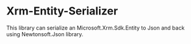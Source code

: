 # Xrm-Entity-Serializer
This library can serialize an Microsoft.Xrm.Sdk.Entity to Json and back using Newtonsoft.Json library.
